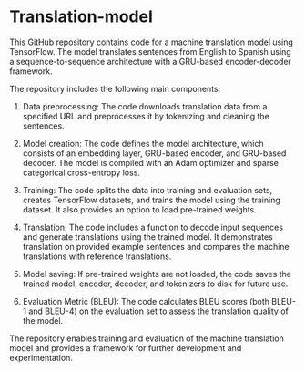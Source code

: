 # Translation-model
This GitHub repository contains code for a machine translation model using TensorFlow. The model translates sentences from English to Spanish using a sequence-to-sequence architecture with a GRU-based encoder-decoder framework.



The repository includes the following main components:

1. Data preprocessing: The code downloads translation data from a specified URL and preprocesses it by tokenizing and cleaning the sentences.

2. Model creation: The code defines the model architecture, which consists of an embedding layer, GRU-based encoder, and GRU-based decoder. The model is compiled with an Adam optimizer and sparse categorical cross-entropy loss.

3. Training: The code splits the data into training and evaluation sets, creates TensorFlow datasets, and trains the model using the training dataset. It also provides an option to load pre-trained weights.

4. Translation: The code includes a function to decode input sequences and generate translations using the trained model. It demonstrates translation on provided example sentences and compares the machine translations with reference translations.

5. Model saving: If pre-trained weights are not loaded, the code saves the trained model, encoder, decoder, and tokenizers to disk for future use.

6. Evaluation Metric (BLEU): The code calculates BLEU scores (both BLEU-1 and BLEU-4) on the evaluation set to assess the translation quality of the model.

The repository enables training and evaluation of the machine translation model and provides a framework for further development and experimentation.
